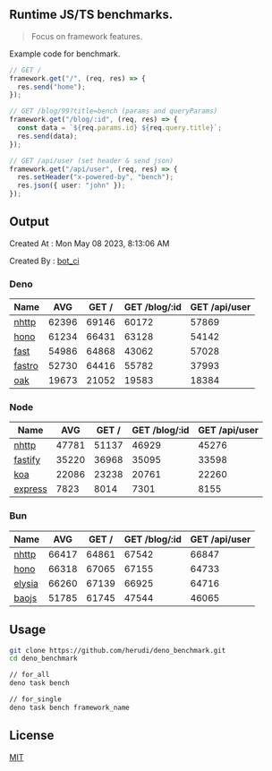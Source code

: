 ## Runtime JS/TS benchmarks.

> Focus on framework features.

Example code for benchmark.
```ts
// GET /
framework.get("/", (req, res) => {
  res.send("home");
});

// GET /blog/99?title=bench (params and queryParams)
framework.get("/blog/:id", (req, res) => {
  const data = `${req.params.id} ${req.query.title}`;
  res.send(data);
});

// GET /api/user (set header & send json)
framework.get("/api/user", (req, res) => {
  res.setHeader("x-powered-by", "bench");
  res.json({ user: "john" });
});
```

## Output
Created At : Mon May 08 2023, 8:13:06 AM

Created By : [bot_ci](https://github.com/herudi/deno_benchmarks/commits?author=github-actions%5Bbot%5D)


### Deno
|Name|AVG|GET /|GET /blog/:id|GET /api/user|
|----|----|----|----|----|
|[nhttp](https://github.com/nhttp/nhttp)|62396|69146|60172|57869|
|[hono](https://github.com/honojs/hono)|61234|66431|63128|54142|
|[fast](https://github.com/danteissaias/fast)|54986|64868|43062|57028|
|[fastro](https://github.com/fastrodev/fastro)|52730|64416|55782|37993|
|[oak](https://github.com/oakserver/oak)|19673|21052|19583|18384|
  


### Node
|Name|AVG|GET /|GET /blog/:id|GET /api/user|
|----|----|----|----|----|
|[nhttp](https://github.com/nhttp/nhttp)|47781|51137|46929|45276|
|[fastify](https://github.com/fastify/fastify)|35220|36968|35095|33598|
|[koa](https://github.com/koajs/koa)|22086|23238|20761|22260|
|[express](https://github.com/expressjs/express)|7823|8014|7301|8155|
  


### Bun
|Name|AVG|GET /|GET /blog/:id|GET /api/user|
|----|----|----|----|----|
|[nhttp](https://github.com/nhttp/nhttp)|66417|64861|67542|66847|
|[hono](https://github.com/honojs/hono)|66318|67065|67155|64733|
|[elysia](https://github.com/elysiajs/elysia)|66260|67139|66925|64716|
|[baojs](https://github.com/mattreid1/baojs)|51785|61745|47544|46065|
  



## Usage

```bash
git clone https://github.com/herudi/deno_benchmark.git
cd deno_benchmark

// for_all
deno task bench

// for_single
deno task bench framework_name
```

## License

[MIT](LICENSE)

